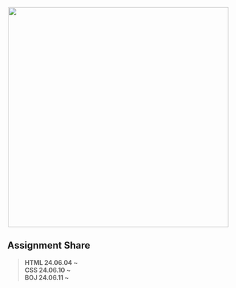 <p align="center"> <img src="https://user-images.githubusercontent.com/74038190/225813708-98b745f2-7d22-48cf-9150-083f1b00d6c9.gif" width="500"> </p>

## Assignment Share
> <b> HTML 24.06.04 ~ <br>
> <b> CSS 24.06.10 ~ <br>
> <b> BOJ 24.06.11 ~
